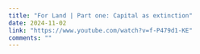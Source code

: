 ```yaml
---
title: "For Land | Part one: Capital as extinction"
date: 2024-11-02
link: "https://www.youtube.com/watch?v=f-P479d1-KE"
comments: ""
---
```


